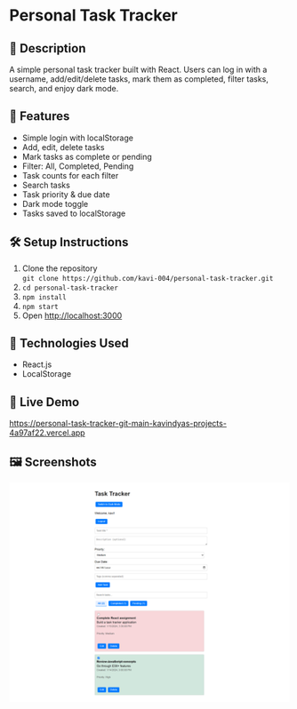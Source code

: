 # Personal Task Tracker

## 📖 Description
A simple personal task tracker built with React. Users can log in with a username, add/edit/delete tasks, mark them as completed, filter tasks, search, and enjoy dark mode.

## 🚀 Features
- Simple login with localStorage
- Add, edit, delete tasks
- Mark tasks as complete or pending
- Filter: All, Completed, Pending
- Task counts for each filter
- Search tasks
- Task priority & due date
- Dark mode toggle
- Tasks saved to localStorage

## 🛠 Setup Instructions
1. Clone the repository  
   `git clone https://github.com/kavi-004/personal-task-tracker.git`
2. `cd personal-task-tracker`
3. `npm install`
4. `npm start`
5. Open [http://localhost:3000](http://localhost:3000)

## 🧰 Technologies Used
- React.js
- LocalStorage

## 🔗 Live Demo
https://personal-task-tracker-git-main-kavindyas-projects-4a97af22.vercel.app

## 🖼 Screenshots
![TASK-TRACKER](./screenshot1.png)
